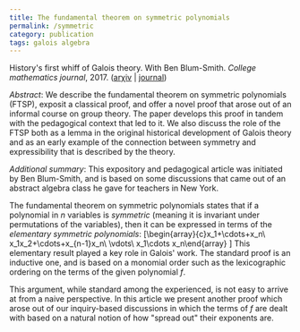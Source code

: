 ```yaml
---
title: The fundamental theorem on symmetric polynomials
permalink: /symmetric
category: publication
tags: galois algebra
---
```


History's first whiff of Galois theory.  With Ben Blum-Smith. *College mathematics journal*, 2017. ([ar&chi;iv](http://arxiv.org/abs/1301.7116) \| [journal](http://dx.doi.org/10.4169/college.math.j.48.1.18))<!--more-->

*Abstract*: We describe the fundamental theorem on symmetric polynomials (FTSP), exposit a classical proof, and offer a novel proof that arose out of an informal course on group theory. The paper develops this proof in tandem with the pedagogical context that led to it. We also discuss the role of the FTSP both as a lemma in the original historical development of Galois theory and as an early example of the connection between symmetry and expressibility that is described by the theory.

*Additional summary*: This expository and pedagogical article was initiated by Ben Blum-Smith, and is based on some discussions that came out of an abstract algebra class he gave for teachers in New York.

The fundamental theorem on symmetric polynomials states that if a polynomial in $n$ variables is *symmetric* (meaning it is invariant under permutations of the variables), then it can be expressed in terms of the *elementary symmetric polynomials*:
\[\begin{array}{c}x_1+\cdots+x_n\\
x_1x_2+\cdots+x_{n-1}x_n\\
\vdots\\
x_1\cdots x_n\end{array}
\]
This elementary result played a key role in Galois' work.  The standard proof is an inductive one, and is based on a monomial order such as the lexicographic ordering on the terms of the given polynomial $f$.

This argument, while standard among the experienced, is not easy to arrive at from a naive perspective.  In this article we present another proof which arose out of our inquiry-based discussions in which the terms of $f$ are dealt with based on a natural notion of how "spread out" their exponents are.

